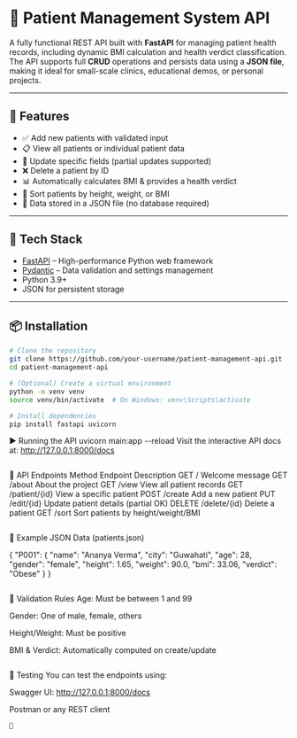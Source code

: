 # 🏥 Patient Management System API

A fully functional REST API built with **FastAPI** for managing patient health records, including dynamic BMI calculation and health verdict classification. The API supports full **CRUD** operations and persists data using a **JSON file**, making it ideal for small-scale clinics, educational demos, or personal projects.

---

## 🚀 Features

- ✅ Add new patients with validated input
- 📋 View all patients or individual patient data
- 🔄 Update specific fields (partial updates supported)
- ❌ Delete a patient by ID
- 📊 Automatically calculates BMI & provides a health verdict
- 🔎 Sort patients by height, weight, or BMI
- 📝 Data stored in a JSON file (no database required)

---

## 🧰 Tech Stack

- [FastAPI](https://fastapi.tiangolo.com/) – High-performance Python web framework
- [Pydantic](https://docs.pydantic.dev/) – Data validation and settings management
- Python 3.9+
- JSON for persistent storage

---

## 📦 Installation

```bash
# Clone the repository
git clone https://github.com/your-username/patient-management-api.git
cd patient-management-api

# (Optional) Create a virtual environment
python -m venv venv
source venv/bin/activate  # On Windows: venv\Scripts\activate

# Install dependencies
pip install fastapi uvicorn
```
▶️ Running the API
uvicorn main:app --reload
Visit the interactive API docs at: http://127.0.0.1:8000/docs
```
```
📂 API Endpoints
Method	Endpoint	Description
GET	/	Welcome message
GET	/about	About the project
GET	/view	View all patient records
GET	/patient/{id}	View a specific patient
POST	/create	Add a new patient
PUT	/edit/{id}	Update patient details (partial OK)
DELETE	/delete/{id}	Delete a patient
GET	/sort	Sort patients by height/weight/BMI
```
```
📘 Example JSON Data (patients.json)

{
  "P001": {
    "name": "Ananya Verma",
    "city": "Guwahati",
    "age": 28,
    "gender": "female",
    "height": 1.65,
    "weight": 90.0,
    "bmi": 33.06,
    "verdict": "Obese"
  }
}
```
```
📏 Validation Rules
Age: Must be between 1 and 99

Gender: One of male, female, others

Height/Weight: Must be positive

BMI & Verdict: Automatically computed on create/update
```
```
🧪 Testing
You can test the endpoints using:

Swagger UI: http://127.0.0.1:8000/docs

Postman or any REST client
```
🚀

